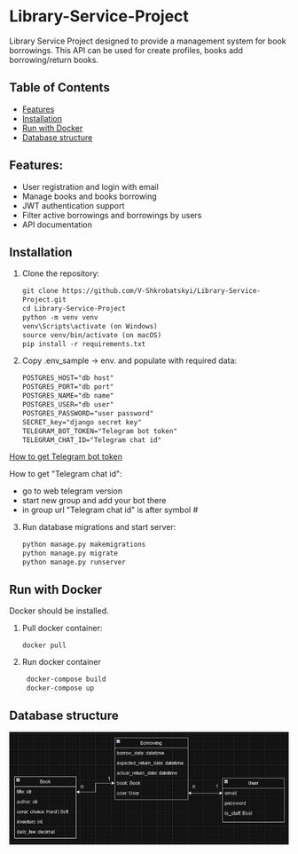 # Library-Service-Project

Library Service Project designed to provide a management system for book borrowings. 
This API can be used for create profiles, books add borrowing/return books.

## Table of Contents

- [Features](#features)
- [Installation](#installation)
- [Run with Docker](#Run-with-Docker)
- [Database structure](#Database-structure)

## Features:

- User registration and login with email
- Manage books and books borrowing
- JWT authentication support
- Filter active borrowings and borrowings by users
- API documentation

## Installation

1. Clone the repository:
   ```
   git clone https://github.com/V-Shkrobatskyi/Library-Service-Project.git
   cd Library-Service-Project
   python -m venv venv
   venv\Scripts\activate (on Windows)
   source venv/bin/activate (on macOS)
   pip install -r requirements.txt
   ```
2. Copy .env_sample -> env. and populate with required data:
   ```
   POSTGRES_HOST="db host"
   POSTGRES_PORT="db port"
   POSTGRES_NAME="db name"
   POSTGRES_USER="db user"
   POSTGRES_PASSWORD="user password"
   SECRET_key="django secret key"
   TELEGRAM_BOT_TOKEN="Telegram bot token"
   TELEGRAM_CHAT_ID="Telegram chat id"
   ```
[How to get Telegram bot token](https://core.telegram.org/bots/features#botfather)

How to get "Telegram chat id":
- go to web telegram version
- start new group and add your bot there
- in group url "Telegram chat id" is after symbol #

3. Run database migrations and start server:
    ```
    python manage.py makemigrations
    python manage.py migrate
    python manage.py runserver
    ```

## Run with Docker

Docker should be installed.

1. Pull docker container:
   ```
   docker pull 
   ```
2. Run docker container
   ```
    docker-compose build
    docker-compose up
   ```

## Database structure

![Database structure](demo_screenshots/db_structure.png)
